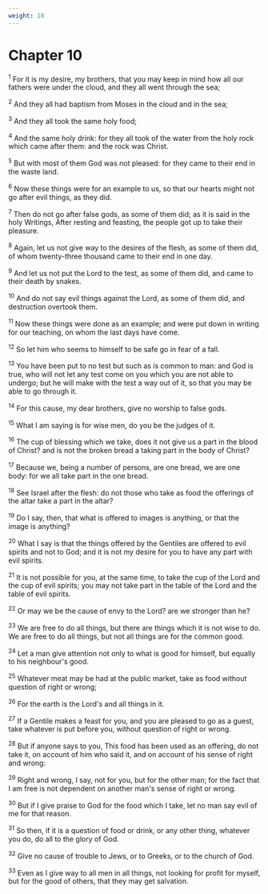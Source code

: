 ```yaml
---
weight: 10
---
```


# Chapter 10

<sup>1</sup> For it is my desire, my brothers, that you may keep in mind how all our fathers were under the cloud, and they all went through the sea; 

<sup>2</sup> And they all had baptism from Moses in the cloud and in the sea; 

<sup>3</sup> And they all took the same holy food; 

<sup>4</sup> And the same holy drink: for they all took of the water from the holy rock which came after them: and the rock was Christ. 

<sup>5</sup> But with most of them God was not pleased: for they came to their end in the waste land. 

<sup>6</sup> Now these things were for an example to us, so that our hearts might not go after evil things, as they did. 

<sup>7</sup> Then do not go after false gods, as some of them did; as it is said in the holy Writings, After resting and feasting, the people got up to take their pleasure. 

<sup>8</sup> Again, let us not give way to the desires of the flesh, as some of them did, of whom twenty-three thousand came to their end in one day. 

<sup>9</sup> And let us not put the Lord to the test, as some of them did, and came to their death by snakes. 

<sup>10</sup> And do not say evil things against the Lord, as some of them did, and destruction overtook them. 

<sup>11</sup> Now these things were done as an example; and were put down in writing for our teaching, on whom the last days have come. 

<sup>12</sup> So let him who seems to himself to be safe go in fear of a fall. 

<sup>13</sup> You have been put to no test but such as is common to man: and God is true, who will not let any test come on you which you are not able to undergo; but he will make with the test a way out of it, so that you may be able to go through it. 

<sup>14</sup> For this cause, my dear brothers, give no worship to false gods. 

<sup>15</sup> What I am saying is for wise men, do you be the judges of it. 

<sup>16</sup> The cup of blessing which we take, does it not give us a part in the blood of Christ? and is not the broken bread a taking part in the body of Christ? 

<sup>17</sup> Because we, being a number of persons, are one bread, we are one body: for we all take part in the one bread. 

<sup>18</sup> See Israel after the flesh: do not those who take as food the offerings of the altar take a part in the altar? 

<sup>19</sup> Do I say, then, that what is offered to images is anything, or that the image is anything? 

<sup>20</sup> What I say is that the things offered by the Gentiles are offered to evil spirits and not to God; and it is not my desire for you to have any part with evil spirits. 

<sup>21</sup> It is not possible for you, at the same time, to take the cup of the Lord and the cup of evil spirits; you may not take part in the table of the Lord and the table of evil spirits. 

<sup>22</sup> Or may we be the cause of envy to the Lord? are we stronger than he? 

<sup>23</sup> We are free to do all things, but there are things which it is not wise to do. We are free to do all things, but not all things are for the common good. 

<sup>24</sup> Let a man give attention not only to what is good for himself, but equally to his neighbour's good. 

<sup>25</sup> Whatever meat may be had at the public market, take as food without question of right or wrong; 

<sup>26</sup> For the earth is the Lord's and all things in it. 

<sup>27</sup> If a Gentile makes a feast for you, and you are pleased to go as a guest, take whatever is put before you, without question of right or wrong. 

<sup>28</sup> But if anyone says to you, This food has been used as an offering, do not take it, on account of him who said it, and on account of his sense of right and wrong: 

<sup>29</sup> Right and wrong, I say, not for you, but for the other man; for the fact that I am free is not dependent on another man's sense of right or wrong. 

<sup>30</sup> But if I give praise to God for the food which I take, let no man say evil of me for that reason. 

<sup>31</sup> So then, if it is a question of food or drink, or any other thing, whatever you do, do all to the glory of God. 

<sup>32</sup> Give no cause of trouble to Jews, or to Greeks, or to the church of God. 

<sup>33</sup> Even as I give way to all men in all things, not looking for profit for myself, but for the good of others, that they may get salvation. 


